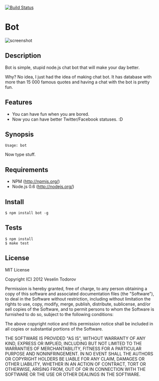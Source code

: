 [![Build Status](https://secure.travis-ci.org/vesln/bot.png)](http://travis-ci.org/vesln/bot)

# Bot

![screenshot](http://img850.imageshack.us/img850/79/screenshot20120121at637.png)

## Description
	
Bot is simple, stupid node.js chat bot that will make your day better.

Why? No idea, I just had the idea of making chat bot. It has database with more than 15 000 famous quotes and
having a chat with the bot is pretty fun.

## Features

- You can have fun when you are bored.
- Now you can have better Twitter/Facebook statuses. :D

## Synopsis

```
Usage: bot
```

Now type stuff.

## Requirements

- NPM (http://npmjs.org/)
- Node.js 0.6 (http://nodejs.org/)

## Install

```
$ npm install bot -g
```

## Tests

```
$ npm install
$ make test
```

## License

MIT License

Copyright (C) 2012 Veselin Todorov

Permission is hereby granted, free of charge, to any person obtaining a copy of
this software and associated documentation files (the "Software"), to deal in
the Software without restriction, including without limitation the rights to
use, copy, modify, merge, publish, distribute, sublicense, and/or sell copies
of the Software, and to permit persons to whom the Software is furnished to do
so, subject to the following conditions:

The above copyright notice and this permission notice shall be included in all
copies or substantial portions of the Software.

THE SOFTWARE IS PROVIDED "AS IS", WITHOUT WARRANTY OF ANY KIND, EXPRESS OR
IMPLIED, INCLUDING BUT NOT LIMITED TO THE WARRANTIES OF MERCHANTABILITY,
FITNESS FOR A PARTICULAR PURPOSE AND NONINFRINGEMENT. IN NO EVENT SHALL THE
AUTHORS OR COPYRIGHT HOLDERS BE LIABLE FOR ANY CLAIM, DAMAGES OR OTHER
LIABILITY, WHETHER IN AN ACTION OF CONTRACT, TORT OR OTHERWISE, ARISING FROM,
OUT OF OR IN CONNECTION WITH THE SOFTWARE OR THE USE OR OTHER DEALINGS IN THE
SOFTWARE.